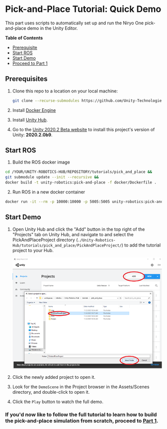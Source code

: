 # Pick-and-Place Tutorial: Quick Demo

This part uses scripts to automatically set up and run the Niryo One pick-and-place demo in the Unity Editor.

**Table of Contents**
  - [Prerequisite](#prerequisite)
  - [Start ROS](#setting-up-ros)
  - [Start Demo](#start-demo)
  - [Proceed to Part 1](#proceed-to-part-1)

## Prerequisites

1. Clone this repo to a location on your local machine:
    ```bash
    git clone --recurse-submodules https://github.com/Unity-Technologies/Unity-Robotics-Hub.git
    ```

1. Install [Docker Engine](https://docs.docker.com/engine/install/)

1. Install [Unity Hub](https://unity3d.com/get-unity/download).

1. Go to the [Unity 2020.2 Beta website](https://unity3d.com/unity/beta/2020.2.0b9) to install this project's version of Unity: **2020.2.0b9**. 

## Start ROS

1. Build the ROS docker image

  ```bash
  cd /YOUR/UNITY-ROBOTICS-HUB/REPOSITORY/tutorials/pick_and_place &&
  git submodule update --init --recursive &&
  docker build -t unity-robotics:pick-and-place -f docker/Dockerfile .
  ```

2. Run ROS in a new docker container

  ```bash
  docker run -it --rm -p 10000:10000 -p 5005:5005 unity-robotics:pick-and-place part_3 /bin/bash
  ```

## Start Demo

1. Open Unity Hub and click the "Add" button in the top right of the "Projects" tab on Unity Hub, and navigate to and select the PickAndPlaceProject directory (`./Unity-Robotics-Hub/tutorials/pick_and_place/PickAndPlaceProject/`) to add the tutorial project to your Hub.

   ![](img/hub_addproject.png)

1. Click the newly added project to open it.

1. Look for the `DemoScene` in the Project browser in the Assets/Scenes directory, and double-click to open it.

1. Click the `Play` button to watch the full demo.

### If you'd now like to follow the full tutorial to learn how to build the pick-and-place simulation from scratch, proceed to [Part 1](1_urdf.md).
